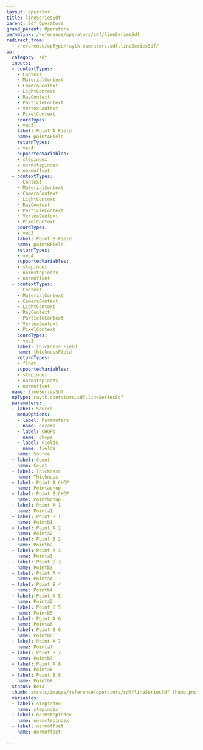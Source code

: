 ```yaml
---
layout: operator
title: lineSeriesSdf
parent: Sdf Operators
grand_parent: Operators
permalink: /reference/operators/sdf/lineSeriesSdf
redirect_from:
  - /reference/opType/raytk.operators.sdf.lineSeriesSdf/
op:
  category: sdf
  inputs:
  - contextTypes:
    - Context
    - MaterialContext
    - CameraContext
    - LightContext
    - RayContext
    - ParticleContext
    - VertexContext
    - PixelContext
    coordTypes:
    - vec3
    label: Point A Field
    name: pointAField
    returnTypes:
    - vec4
    supportedVariables:
    - stepindex
    - normstepindex
    - normoffset
  - contextTypes:
    - Context
    - MaterialContext
    - CameraContext
    - LightContext
    - RayContext
    - ParticleContext
    - VertexContext
    - PixelContext
    coordTypes:
    - vec3
    label: Point B Field
    name: pointBField
    returnTypes:
    - vec4
    supportedVariables:
    - stepindex
    - normstepindex
    - normoffset
  - contextTypes:
    - Context
    - MaterialContext
    - CameraContext
    - LightContext
    - RayContext
    - ParticleContext
    - VertexContext
    - PixelContext
    coordTypes:
    - vec3
    label: Thickness Field
    name: thicknessField
    returnTypes:
    - float
    supportedVariables:
    - stepindex
    - normstepindex
    - normoffset
  name: lineSeriesSdf
  opType: raytk.operators.sdf.lineSeriesSdf
  parameters:
  - label: Source
    menuOptions:
    - label: Parameters
      name: params
    - label: CHOPs
      name: chops
    - label: Fields
      name: fields
    name: Source
  - label: Count
    name: Count
  - label: Thickness
    name: Thickness
  - label: Point A CHOP
    name: Pointachop
  - label: Point B CHOP
    name: Pointbchop
  - label: Point A 1
    name: Pointa1
  - label: Point B 1
    name: Pointb1
  - label: Point A 2
    name: Pointa2
  - label: Point B 2
    name: Pointb2
  - label: Point A 3
    name: Pointa3
  - label: Point B 3
    name: Pointb3
  - label: Point A 4
    name: Pointa4
  - label: Point B 4
    name: Pointb4
  - label: Point A 5
    name: Pointa5
  - label: Point B 5
    name: Pointb5
  - label: Point A 6
    name: Pointa6
  - label: Point B 6
    name: Pointb6
  - label: Point A 7
    name: Pointa7
  - label: Point B 7
    name: Pointb7
  - label: Point A 8
    name: Pointa8
  - label: Point B 8
    name: Pointb8
  status: beta
  thumb: assets/images/reference/operators/sdf/lineSeriesSdf_thumb.png
  variables:
  - label: stepindex
    name: stepindex
  - label: normstepindex
    name: normstepindex
  - label: normoffset
    name: normoffset

---
```

